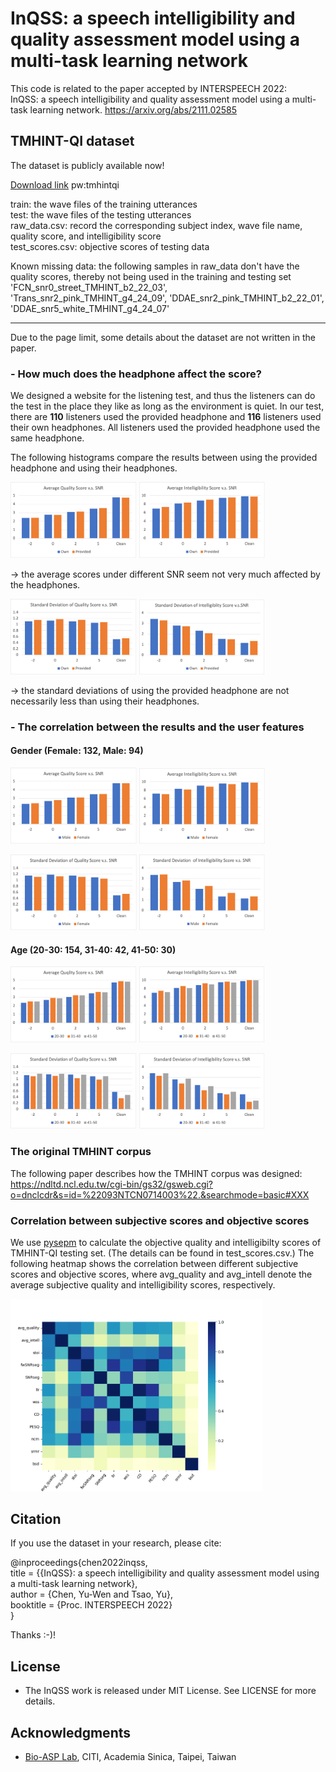 # InQSS: a speech intelligibility and quality assessment model using a multi-task learning network


This code is related to the paper accepted by INTERSPEECH 2022:    
InQSS: a speech intelligibility and quality assessment model using a multi-task learning network. 
https://arxiv.org/abs/2111.02585


## TMHINT-QI dataset

The dataset is publicly available now!  

[Download link](http://gofile.me/6PGhz/4U6GWaOtY) pw:tmhintqi  

train: the wave files of the training utterances  
test: the wave files of the testing utterances  
raw_data.csv: record the corresponding subject index, wave file name, quality score, and intelligibility score  
test_scores.csv: objective scores of testing data

Known missing data: the following samples in raw_data don't have the quality scores, thereby not being used in the training and testing set
'FCN_snr0_street_TMHINT_b2_22_03',
'Trans_snr2_pink_TMHINT_g4_24_09',
'DDAE_snr2_pink_TMHINT_b2_22_01',
'DDAE_snr5_white_TMHINT_g4_24_07'

----
Due to the page limit, some details about the dataset are not written in the paper.

### - How much does the headphone affect the score?

We designed a website for the listening test, and thus the listeners can do the test in the place they like as long as the environment is quiet.
In our test, there are **110** listeners used the provided headphone and **116** listeners used their own headphones. All listeners used the provided headphone used the same headphone. 

The following histograms compare the results between using the provided headphone and using their headphones.    

<img src="https://github.com/yuwchen/InQSS/blob/main/plot/headphone_avg_quality_snr.png" 
alt="main"  width=40% height=40% />   <img src="https://github.com/yuwchen/InQSS/blob/main/plot/headphone_avg_intelligibility_snr.png" 
alt="main"  width=40% height=40% /> 

-> the average scores under different SNR seem not very much affected by the headphones. 

<img src="https://github.com/yuwchen/InQSS/blob/main/plot/headphone_std_quality_snr.png" 
alt="main"  width=40% height=40% />   <img src="https://github.com/yuwchen/InQSS/blob/main/plot/headphone_std_intell_snr.png" 
alt="main"  width=40% height=40% /> 

-> the standard deviations of using the provided headphone are not necessarily less than using their headphones.


### - The correlation between the results and the user features

#### Gender (Female: 132, Male: 94)

<img src="https://github.com/yuwchen/InQSS/blob/main/plot/gender_avg_quality_snr.png" 
alt="main"  width=40% height=40% />   <img src="https://github.com/yuwchen/InQSS/blob/main/plot/gender_avg_intell_snr.png" 
alt="main"  width=40% height=40% /> 

<img src="https://github.com/yuwchen/InQSS/blob/main/plot/gender_std_quality_snr.png" 
alt="main"  width=40% height=40% />   <img src="https://github.com/yuwchen/InQSS/blob/main/plot/gender_std_intell_snr.png" 
alt="main"  width=40% height=40% /> 

#### Age (20-30: 154, 31-40: 42, 41-50: 30)

<img src="https://github.com/yuwchen/InQSS/blob/main/plot/age_avg_quality_snr.png" 
alt="main"  width=40% height=40% />   <img src="https://github.com/yuwchen/InQSS/blob/main/plot/age_avg_intell_snr.png" 
alt="main"  width=40% height=40% /> 

<img src="https://github.com/yuwchen/InQSS/blob/main/plot/age_std_quality_snr.png" 
alt="main"  width=40% height=40% />   <img src="https://github.com/yuwchen/InQSS/blob/main/plot/age_std_intell_snr.png" 
alt="main"  width=40% height=40% /> 

### The original TMHINT corpus

The following paper describes how the TMHINT corpus was designed: 
https://ndltd.ncl.edu.tw/cgi-bin/gs32/gsweb.cgi?o=dnclcdr&s=id=%22093NTCN0714003%22.&searchmode=basic#XXX


### Correlation between subjective scores and objective scores

We use [pysepm](https://github.com/schmiph2/pysepm) to calculate the objective quality and intelligibilty scores of TMHINT-QI testing set. (The details can be found in test_scores.csv.) 
The following heatmap shows the correlation between different subjective scores and objective scores, where avg_quality and avg_intell denote the average subjective quality and intelligibility scores, respectively.

<img src="https://github.com/yuwchen/InQSS/blob/main/plot/correlation_scores.png" 
alt="main"  width=80% height=80% /> 


## Citation
If you use the dataset in your research, please cite:  

@inproceedings{chen2022inqss,  
  title     = {{InQSS}: a speech intelligibility and quality assessment model using a multi-task learning network},  
  author    = {Chen, Yu-Wen and Tsao, Yu},  
  booktitle = {Proc. INTERSPEECH 2022}  
}   

Thanks :-)!

## License
* The InQSS work is released under MIT License. See LICENSE for more details.

## Acknowledgments
* [Bio-ASP Lab](https://bio-asplab.citi.sinica.edu.tw), CITI, Academia Sinica, Taipei, Taiwan

